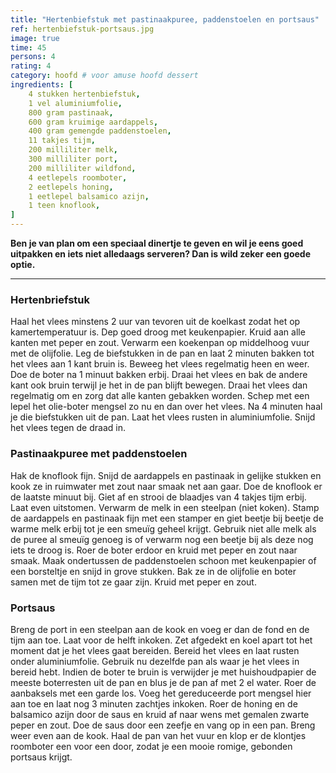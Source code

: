 ```yaml
---
title: "Hertenbiefstuk met pastinaakpuree, paddenstoelen en portsaus"
ref: hertenbiefstuk-portsaus.jpg
image: true
time: 45
persons: 4
rating: 4
category: hoofd # voor amuse hoofd dessert
ingredients: [
	4 stukken hertenbiefstuk,
	1 vel aluminiumfolie,
	800 gram pastinaak,
	600 gram kruimige aardappels,
	400 gram gemengde paddenstoelen,
	11 takjes tijm,
	200 milliliter melk,
	300 milliliter port,
	200 milliliter wildfond,
	4 eetlepels roomboter,
	2 eetlepels honing,
	1 eetlepel balsamico azijn,
	1 teen knoflook,
]
---
```


**Ben je van plan om een speciaal dinertje te geven en wil je eens goed uitpakken en iets niet alledaags serveren? Dan is wild zeker een goede optie.**

---

### Hertenbriefstuk

Haal het vlees minstens 2 uur van tevoren uit de koelkast zodat het op kamertemperatuur is. Dep goed droog met keukenpapier. Kruid aan alle kanten met peper en zout. Verwarm een koekenpan op middelhoog vuur met de olijfolie. Leg de biefstukken in de pan en laat 2 minuten bakken tot het vlees aan 1 kant bruin is. Beweeg het vlees regelmatig heen en weer. Doe de boter na 1 minuut bakken erbij. Draai het vlees en bak de andere kant ook bruin terwijl je het in de pan blijft bewegen. Draai het vlees dan regelmatig om en zorg dat alle kanten gebakken worden. Schep met een lepel het olie-boter mengsel zo nu en dan over het vlees. Na 4 minuten haal je die biefstukken uit de pan. Laat het vlees rusten in aluminiumfolie. Snijd het vlees tegen de draad in.

### Pastinaakpuree met paddenstoelen

Hak de knoflook fijn. Snijd de aardappels en pastinaak in gelijke stukken en kook ze in ruimwater met zout naar smaak net aan gaar. Doe de knoflook er de laatste minuut bij. Giet af en strooi de blaadjes van 4 takjes tijm erbij. Laat even uitstomen. Verwarm de melk in een steelpan (niet koken). Stamp de aardappels en pastinaak fijn met een stamper en giet beetje bij beetje de warme melk erbij tot je een smeuïg geheel krijgt. Gebruik niet alle melk als de puree al smeuïg genoeg is of verwarm nog een beetje bij als deze nog iets te droog is. Roer de boter erdoor en kruid met peper en zout naar smaak. Maak ondertussen de paddenstoelen schoon met keukenpapier of een borsteltje en snijd in grove stukken. Bak ze in de olijfolie en boter samen met de tijm tot ze gaar zijn. Kruid met peper en zout.

### Portsaus

Breng de port in een steelpan aan de kook en voeg er dan de fond en de tijm aan toe. Laat voor de helft inkoken. Zet afgedekt en koel apart tot het moment dat je het vlees gaat bereiden.
Bereid het vlees en laat rusten onder aluminiumfolie. Gebruik nu dezelfde pan als waar je het vlees in bereid hebt. Indien de boter te bruin is verwijder je met huishoudpapier de meeste boterresten uit de pan en blus je de pan af met 2 el water. Roer de aanbaksels met een garde los. Voeg het gereduceerde port mengsel hier aan toe en laat nog 3 minuten zachtjes inkoken. Roer de honing en de balsamico azijn door de saus en kruid af naar wens met gemalen zwarte peper en zout. Doe de saus door een zeefje en vang op in een pan. Breng weer even aan de kook. Haal de pan van het vuur en klop er de klontjes roomboter een voor een door, zodat je een mooie romige, gebonden portsaus krijgt.